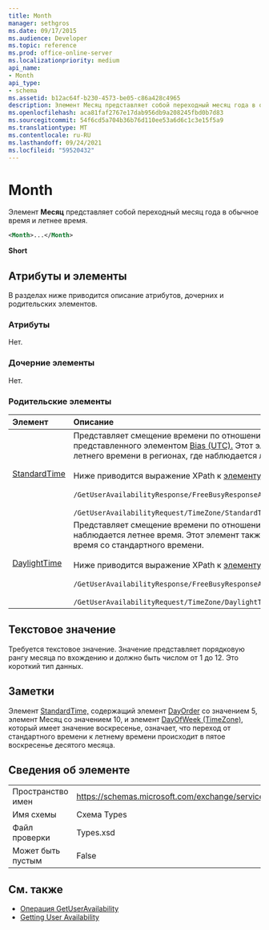 ```yaml
---
title: Month
manager: sethgros
ms.date: 09/17/2015
ms.audience: Developer
ms.topic: reference
ms.prod: office-online-server
ms.localizationpriority: medium
api_name:
- Month
api_type:
- schema
ms.assetid: b12ac64f-b230-4573-be05-c86a428c4965
description: Элемент Месяц представляет собой переходный месяц года в обычное время и летнее время.
ms.openlocfilehash: aca81faf2767e17dab956db9a208245fbd0b7d83
ms.sourcegitcommit: 54f6cd5a704b36b76d110ee53a6d6c1c3e15f5a9
ms.translationtype: MT
ms.contentlocale: ru-RU
ms.lasthandoff: 09/24/2021
ms.locfileid: "59520432"
---
```

# <a name="month"></a>Month

Элемент **Месяц** представляет собой переходный месяц года в обычное время и летнее время. 
  
```xml
<Month>...</Month>
```

 **Short**
## <a name="attributes-and-elements"></a>Атрибуты и элементы

В разделах ниже приводится описание атрибутов, дочерних и родительских элементов.
  
### <a name="attributes"></a>Атрибуты

Нет.
  
### <a name="child-elements"></a>Дочерние элементы

Нет.
  
### <a name="parent-elements"></a>Родительские элементы

|**Элемент**|**Описание**|
|:-----|:-----|
|[StandardTime](standardtime.md) <br/> | Представляет смещение времени по отношению к координированному универсальному времени (UTC), представленного элементом [Bias (UTC).](bias-utc.md) Этот элемент также содержит сведения о переходе на стандартное время с летнего времени в регионах, где наблюдается летнее время. <br/> <br/>  Ниже приводится выражение XPath к [элементу StandardTime:](standardtime.md) <br/> <br/>  `/GetUserAvailabilityResponse/FreeBusyResponseArray/FreeBusyResponse/FreeBusyView/WorkingHours/TimeZone/StandardTime` <br/><br/>  `/GetUserAvailabilityRequest/TimeZone/StandardTime` <br/> |
|[DaylightTime](daylighttime.md) <br/> | Представляет смещение времени по отношению к UTC, представленного элементом [Bias (UTC)](bias-utc.md) в регионах, где наблюдается летнее время. Этот элемент также содержит сведения о том, когда происходит переход на летнее время со стандартного времени.  <br/><br/>  Ниже приводится выражение XPath к [элементу DaylightTime:](daylighttime.md)  <br/> <br/> `/GetUserAvailabilityResponse/FreeBusyResponseArray/FreeBusyResponse/FreeBusyView/WorkingHours/TimeZone/DaylightTime` <br/><br/>  `/GetUserAvailabilityRequest/TimeZone/DaylightTime` <br/> |
   
## <a name="text-value"></a>Текстовое значение

Требуется текстовое значение. Значение представляет порядковую рангу месяца по вхождению и должно быть числом от 1 до 12. Это короткий тип данных.
  
## <a name="remarks"></a>Заметки

Элемент [StandardTime,](standardtime.md) содержащий элемент [DayOrder](dayorder.md) со значением 5, элемент Месяц со значением 10, и элемент [DayOfWeek (TimeZone),](dayofweek-timezone.md) который имеет значение воскресенье, означает, что переход от стандартного времени к летнему времени происходит в пятое воскресенье десятого месяца.  
  
## <a name="element-information"></a>Сведения об элементе

|||
|:-----|:-----|
|Пространство имен  <br/> |https://schemas.microsoft.com/exchange/services/2006/types  <br/> |
|Имя схемы  <br/> |Схема Types  <br/> |
|Файл проверки  <br/> |Types.xsd  <br/> |
|Может быть пустым  <br/> |False  <br/> |
   
## <a name="see-also"></a>См. также

- [Операция GetUserAvailability](getuseravailability-operation.md)
- [Getting User Availability](https://msdn.microsoft.com/library/d4133fcb-9b0f-4e6b-aadf-a389da83516a%28Office.15%29.aspx)


